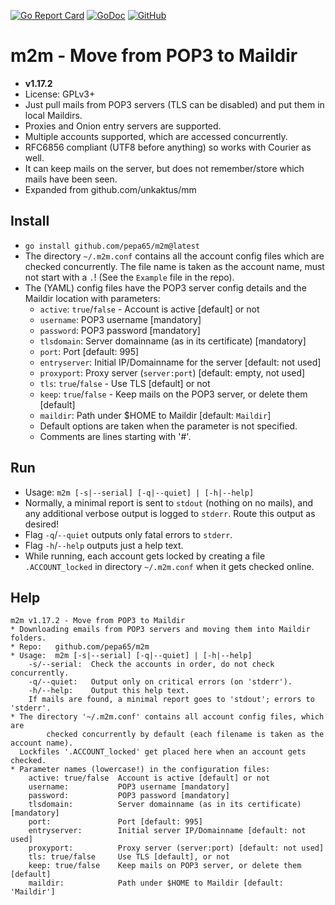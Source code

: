 [![Go Report Card](https://goreportcard.com/badge/github.com/pepa65/m2m)](https://goreportcard.com/report/github.com/pepa65/m2m)
[![GoDoc](https://godoc.org/github.com/pepa65/m2m?status.svg)](https://godoc.org/github.com/pepa65/m2m)
[![GitHub](https://img.shields.io/github/license/pepa65/m2m.svg)](LICENSE)
# m2m - Move from POP3 to Maildir

* **v1.17.2**
* License: GPLv3+
* Just pull mails from POP3 servers (TLS can be disabled) and put them in local Maildirs.
* Proxies and Onion entry servers are supported.
* Multiple accounts supported, which are accessed concurrently.
* RFC6856 compliant (UTF8 before anything) so works with Courier as well.
* It can keep mails on the server, but does not remember/store which mails have been seen.
* Expanded from github.com/unkaktus/mm

## Install
* `go install github.com/pepa65/m2m@latest`
* The directory `~/.m2m.conf` contains all the account config files which are checked concurrently.
  The file name is taken as the account name, must not start with a `.`! (See the `Example` file in the repo).
* The (YAML) config files have the POP3 server config details and the Maildir location with parameters:
  - `active`: `true`/`false` - Account is active [default] or not
  - `username`: POP3 username [mandatory]
  - `password`: POP3 password [mandatory]
  - `tlsdomain`: Server domainname (as in its certificate) [mandatory]
  - `port`: Port [default: 995]
  - `entryserver`: Initial IP/Domainname for the server [default: not used]
  - `proxyport`: Proxy server (`server:port`) [default: empty, not used]
  - `tls`: `true`/`false` - Use TLS [default] or not
  - `keep`: `true`/`false` - Keep mails on the POP3 server, or delete them [default]
  - `maildir`: Path under $HOME to Maildir [default: `Maildir`]
  - Default options are taken when the parameter is not specified.
  - Comments are lines starting with '#'.

## Run
* Usage: `m2m [-s|--serial] [-q|--quiet] | [-h|--help]`
* Normally, a minimal report is sent to `stdout` (nothing on no mails),
  and any additional verbose output is logged to `stderr`. Route this output as desired!
* Flag `-q`/`--quiet` outputs only fatal errors to `stderr`.
* Flag `-h`/`--help` outputs just a help text.
* While running, each account gets locked by creating a file `.ACCOUNT_locked` in directory
  `~/.m2m.conf` when it gets checked online.

## Help
```
m2m v1.17.2 - Move from POP3 to Maildir
* Downloading emails from POP3 servers and moving them into Maildir folders.
* Repo:   github.com/pepa65/m2m
* Usage:  m2m [-s|--serial] [-q|--quiet] | [-h|--help]
    -s/--serial:  Check the accounts in order, do not check concurrently.
    -q/--quiet:   Output only on critical errors (on 'stderr').
    -h/--help:    Output this help text.
    If mails are found, a minimal report goes to 'stdout'; errors to 'stderr'.
* The directory '~/.m2m.conf' contains all account config files, which are
        checked concurrently by default (each filename is taken as the account name).
  Lockfiles '.ACCOUNT_locked' get placed here when an account gets checked.
* Parameter names (lowercase!) in the configuration files:
    active: true/false  Account is active [default] or not
    username:           POP3 username [mandatory]
    password:           POP3 password [mandatory]
    tlsdomain:          Server domainname (as in its certificate) [mandatory]
    port:               Port [default: 995]
    entryserver:        Initial server IP/Domainname [default: not used]
    proxyport:          Proxy server (server:port) [default: not used]
    tls: true/false     Use TLS [default], or not
    keep: true/false    Keep mails on POP3 server, or delete them [default]
    maildir:            Path under $HOME to Maildir [default: 'Maildir']
```
